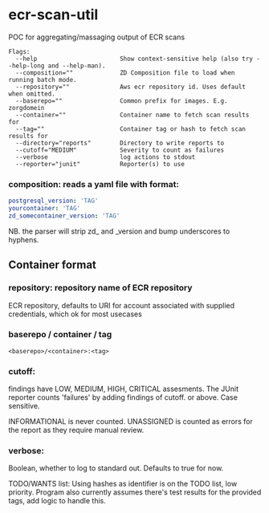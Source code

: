 # ecr-scan-util
POC for aggregating/massaging output of ECR scans
```
Flags:
  --help                       Show context-sensitive help (also try --help-long and --help-man).
  --composition=""             ZD Composition file to load when running batch mode.
  --repository=""              Aws ecr repository id. Uses default when omitted.
  --baserepo=""                Common prefix for images. E.g. zorgdomein
  --container=""               Container name to fetch scan results for
  --tag=""                     Container tag or hash to fetch scan results for
  --directory="reports"        Directory to write reports to
  --cutoff="MEDIUM"            Severity to count as failures
  --verbose                    log actions to stdout
  --reporter="junit"           Reporter(s) to use
```

### composition: reads a yaml file with format: 
```yaml
postgresql_version: 'TAG'
yourcontainer: 'TAG'
zd_somecontainer_version: 'TAG'
```

NB. the parser will strip zd_ and _version and bump underscores to hyphens.

## Container format
### repository: repository name of ECR repository
ECR repository, defaults to URI for account associated with supplied credentials, which ok for most usecases

### baserepo / container / tag  
`<baserepo>/<container>:<tag>`

### cutoff: 
findings have LOW, MEDIUM, HIGH, CRITICAL assesments. The JUnit reporter counts 'failures' by adding findings of cutoff.
or above. Case sensitive.

INFORMATIONAL is never counted. UNASSIGNED is counted as errors for the report as they require manual review.

### verbose: 
Boolean, whether to log to standard out. Defaults to true for now.

TODO/WANTS list:
Using hashes as identifier is on the TODO list, low priority.
Program also currently assumes there's test results for the provided tags, add logic to handle this.
